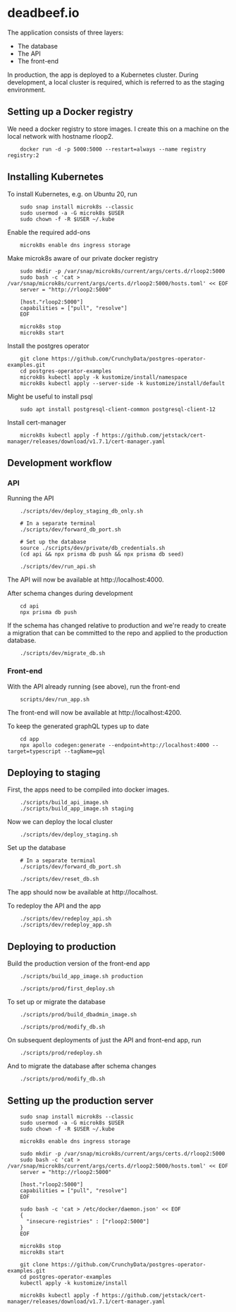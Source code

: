 deadbeef.io
===========

The application consists of three layers:

* The database
* The API
* The front-end

In production, the app is deployed to a Kubernetes cluster. During development, a local cluster is
required, which is referred to as the staging environment.


Setting up a Docker registry
----------------------------

We need a docker registry to store images. I create this on a machine on the local network with
hostname rloop2.

```
    docker run -d -p 5000:5000 --restart=always --name registry registry:2
```


Installing Kubernetes
---------------------

To install Kubernetes, e.g. on Ubuntu 20, run

```
    sudo snap install microk8s --classic
    sudo usermod -a -G microk8s $USER
    sudo chown -f -R $USER ~/.kube
```

Enable the required add-ons

```
    microk8s enable dns ingress storage
```

Make microk8s aware of our private docker registry

```
    sudo mkdir -p /var/snap/microk8s/current/args/certs.d/rloop2:5000
    sudo bash -c 'cat > /var/snap/microk8s/current/args/certs.d/rloop2:5000/hosts.toml' << EOF
    server = "http://rloop2:5000"

    [host."rloop2:5000"]
    capabilities = ["pull", "resolve"]
    EOF

    microk8s stop
    microk8s start
```

Install the postgres operator

```
    git clone https://github.com/CrunchyData/postgres-operator-examples.git
    cd postgres-operator-examples
    microk8s kubectl apply -k kustomize/install/namespace
    microk8s kubectl apply --server-side -k kustomize/install/default
```

Might be useful to install psql

```
    sudo apt install postgresql-client-common postgresql-client-12
```

Install cert-manager

```
    microk8s kubectl apply -f https://github.com/jetstack/cert-manager/releases/download/v1.7.1/cert-manager.yaml
```


Development workflow
--------------------

### API

Running the API

```
    ./scripts/dev/deploy_staging_db_only.sh

    # In a separate terminal
    ./scripts/dev/forward_db_port.sh

    # Set up the database
    source ./scripts/dev/private/db_credentials.sh
    (cd api && npx prisma db push && npx prisma db seed)

    ./scripts/dev/run_api.sh
```

The API will now be available at http://localhost:4000.

After schema changes during development

```
    cd api
    npx prisma db push
```

If the schema has changed relative to production and we're ready to create a migration that
can be committed to the repo and applied to the production database.

```
    ./scripts/dev/migrate_db.sh
```

### Front-end

With the API already running (see above), run the front-end

```
    scripts/dev/run_app.sh
```

The front-end will now be available at http://localhost:4200.

To keep the generated graphQL types up to date

```
    cd app
    npx apollo codegen:generate --endpoint=http://localhost:4000 --target=typescript --tagName=gql
```


Deploying to staging
--------------------

First, the apps need to be compiled into docker images.

```
    ./scripts/build_api_image.sh
    ./scripts/build_app_image.sh staging
```

Now we can deploy the local cluster

```
    ./scripts/dev/deploy_staging.sh
```

Set up the database

```
    # In a separate terminal
    ./scripts/dev/forward_db_port.sh

    ./scripts/dev/reset_db.sh 
```

The app should now be available at http://localhost.

To redeploy the API and the app

```
    ./scripts/dev/redeploy_api.sh
    ./scripts/dev/redeploy_app.sh
```


Deploying to production
-----------------------

Build the production version of the front-end app

```
    ./scripts/build_app_image.sh production
```

```
    ./scripts/prod/first_deploy.sh
```

To set up or migrate the database

```
    ./scripts/prod/build_dbadmin_image.sh

    ./scripts/prod/modify_db.sh
```

On subsequent deployments of just the API and front-end app, run

```
    ./scripts/prod/redeploy.sh
```

And to migrate the database after schema changes

```
    ./scripts/prod/modify_db.sh
```


Setting up the production server
--------------------------------

```
    sudo snap install microk8s --classic
    sudo usermod -a -G microk8s $USER
    sudo chown -f -R $USER ~/.kube

    microk8s enable dns ingress storage

    sudo mkdir -p /var/snap/microk8s/current/args/certs.d/rloop2:5000
    sudo bash -c 'cat > /var/snap/microk8s/current/args/certs.d/rloop2:5000/hosts.toml' << EOF
    server = "http://rloop2:5000"

    [host."rloop2:5000"]
    capabilities = ["pull", "resolve"]
    EOF

    sudo bash -c 'cat > /etc/docker/daemon.json' << EOF
    {
      "insecure-registries" : ["rloop2:5000"]
    }
    EOF

    microk8s stop
    microk8s start

    git clone https://github.com/CrunchyData/postgres-operator-examples.git
    cd postgres-operator-examples
    kubectl apply -k kustomize/install

    microk8s kubectl apply -f https://github.com/jetstack/cert-manager/releases/download/v1.7.1/cert-manager.yaml
```
